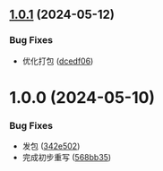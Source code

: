## [1.0.1](https://github.com/kakuilan/js-helper/compare/v1.0.0...v1.0.1) (2024-05-12)

### Bug Fixes

- 优化打包 ([dcedf06](https://github.com/kakuilan/js-helper/commit/dcedf06286739b8c102a2fd6297c3fac6abbd44d))

# 1.0.0 (2024-05-10)

### Bug Fixes

- 发包 ([342e502](https://github.com/kakuilan/js-helper/commit/342e5023177055ced7342fdb876234ca18c78ec7))
- 完成初步重写 ([568bb35](https://github.com/kakuilan/js-helper/commit/568bb355c2daec1511aff7731361def54e3e5245))
